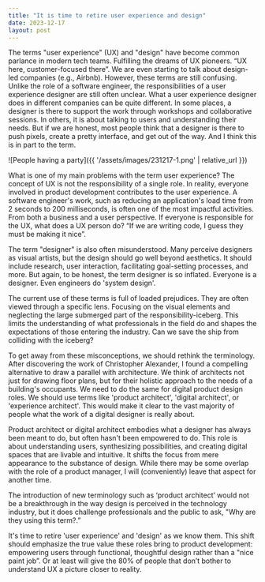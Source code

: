 ```yaml
---
title: "It is time to retire user experience and design"
date: 2023-12-17
layout: post
---
```


The terms "user experience" (UX) and "design" have become common parlance in modern tech teams. Fulfilling the dreams of UX pioneers. “UX here, customer-focused there”. We are even starting to talk about design-led companies (e.g., Airbnb). However, these terms are still confusing. Unlike the role of a software engineer, the responsibilities of a user experience designer are still often unclear. What a user experience designer does in different companies can be quite different. In some places, a designer is there to support the work through workshops and collaborative sessions. In others, it is about talking to users and understanding their needs. But if we are honest, most people think that a designer is there to push pixels, create a pretty interface, and get out of the way. And I think this is in part to the term.

![People having a party]({{ '/assets/images/231217-1.png' | relative_url }})

What is one of my main problems with the term user experience? The concept of UX is not the responsibility of a single role. In reality, everyone involved in product development contributes to the user experience. A software engineer's work, such as reducing an application's load time from 2 seconds to 200 milliseconds, is often one of the most impactful activities. From both a business and a user perspective. If everyone is responsible for the UX, what does a UX person do? “If we are writing code, I guess they must be making it nice”.

The term "designer" is also often misunderstood. Many perceive designers as visual artists, but the design should go well beyond aesthetics. It should include research, user interaction, facilitating goal-setting processes, and more. But again, to be honest, the term designer is so inflated. Everyone is a designer. Even engineers do 'system design'.

The current use of these terms is full of loaded prejudices. They are often viewed through a specific lens. Focusing on the visual elements and neglecting the large submerged part of the responsibility-iceberg. This limits the understanding of what professionals in the field do and shapes the expectations of those entering the industry. Can we save the ship from colliding with the iceberg?

To get away from these misconceptions, we should rethink the terminology. After discovering the work of Christopher Alexander, I found a compelling alternative to draw a parallel with architecture. We think of architects not just for drawing floor plans, but for their holistic approach to the needs of a building's occupants. We need to do the same for digital product design roles. We should use terms like 'product architect', 'digital architect', or 'experience architect'. This would make it clear to the vast majority of people what the work of a digital designer is really about.

Product architect or digital architect embodies what a designer has always been meant to do, but often hasn't been empowered to do. This role is about understanding users, synthesizing possibilities, and creating digital spaces that are livable and intuitive. It shifts the focus from mere appearance to the substance of design. While there may be some overlap with the role of a product manager, I will (conveniently) leave that aspect for another time.

The introduction of new terminology such as ‘product architect’ would not be a breakthrough in the way design is perceived in the technology industry, but it does challenge professionals and the public to ask, "Why are they using this term?.”

It's time to retire 'user experience' and 'design' as we know them. This shift should emphasize the true value these roles bring to product development: empowering users through functional, thoughtful design rather than a "nice paint job”. Or at least will give the 80% of people that don’t bother to understand UX a picture closer to reality.